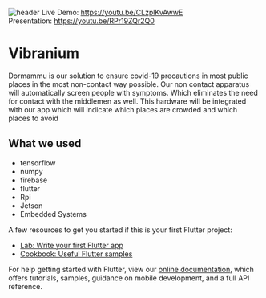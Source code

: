 ![header](https://github.com/GeethKuldeep/vibranium/blob/master/screenshots/WhatsApp%20Image%202021-03-21%20at%2010.08.25%20AM.jpeg)
Live Demo: https://youtu.be/CLzplKvAwwE <br/>
Presentation: https://youtu.be/RPr19ZQr2Q0

# Vibranium

Dormammu is our solution to ensure covid-19 precautions in most public places in the most non-contact way possible. Our non contact apparatus will automatically screen people with symptoms. Which eliminates the need for contact with the middlemen as well.
This hardware will be integrated with our app which will indicate which places are crowded and which places to avoid

## What we used
- tensorflow
- numpy
- firebase
- flutter
- Rpi
- Jetson
- Embedded Systems


A few resources to get you started if this is your first Flutter project:

- [Lab: Write your first Flutter app](https://flutter.dev/docs/get-started/codelab)
- [Cookbook: Useful Flutter samples](https://flutter.dev/docs/cookbook)

For help getting started with Flutter, view our
[online documentation](https://flutter.dev/docs), which offers tutorials,
samples, guidance on mobile development, and a full API reference.
